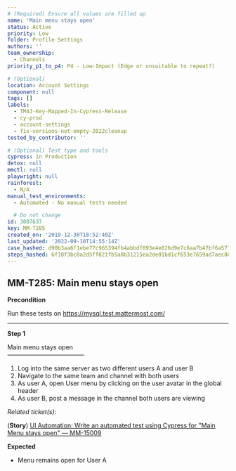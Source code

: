 ```yaml
---
# (Required) Ensure all values are filled up
name: 'Main menu stays open'
status: Active
priority: Low
folder: Profile Settings
authors: ''
team_ownership:
  - Channels
priority_p1_to_p4: P4 - Low-Impact (Edge or unsuitable to repeat?)

# (Optional)
location: Account Settings
component: null
tags: []
labels:
  - TM4J-Key-Mapped-In-Cypress-Release
  - cy-prod
  - account-settings
  - fix-versions-not-empty-2022cleanup
tested_by_contributor: ''

# (Optional) Test type and tools
cypress: in Production
detox: null
mmctl: null
playwright: null
rainforest:
  - N/A
manual_test_environments:
  - Automated - No manual tests needed

  # Do not change
id: 3807637
key: MM-T285
created_on: '2019-12-30T18:52:40Z'
last_updated: '2022-09-10T14:55:14Z'
case_hashed: d90b3aa6f1ebe77c965394fb4abbdf093e4e826d9e7c6aa7b47bf6a577de7bd86ab78b23d53c5661618b850c8f9ee0c7
steps_hashed: 6f18f3bc8a2d5ff821fb5a8b31215ea2de01bd1cf653e7659ad7aec80362f07b8b3eccfa8848adde88f8e0c1fa1b5374
---
```


<!-- (Auto-generated) Based on frontmatter's "key" and "name" -->

## MM-T285: Main menu stays open

**Precondition**

Run these tests on <https://mysql.test.mattermost.com/>

---

**Step 1**

Main menu stays open\
–––––––––––––––––––––––––

1. Log into the same server as two different users A and user B
2. Navigate to the same team and channel with both users
3. As user A, open User menu by clicking on the user avatar in the global header
4. As user B, post a message in the channel both users are viewing

_Related ticket(s):_

(**Story**) [UI Automation: Write an automated test using Cypress for "Main Menu stays open" — MM-15009](https://mattermost.atlassian.net/browse/MM-15009)

**Expected**

- Menu remains open for User A
